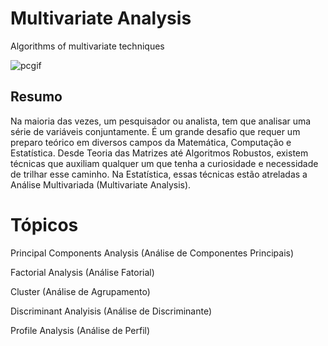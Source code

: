  # Multivariate Analysis
 Algorithms of multivariate techniques
   
  ![pcgif](https://github.com/ramonrviana/Multivariate-Analysis/blob/master/giphy_pc.gif)

## Resumo
Na maioria das vezes, um pesquisador ou analista, tem que analisar uma série de variáveis conjuntamente. É um grande desafio que requer um preparo teórico em diversos campos da Matemática, Computação e Estatística. Desde Teoria das Matrizes até Algoritmos Robustos, existem técnicas que auxiliam qualquer um que tenha a curiosidade e necessidade de trilhar esse caminho. Na Estatística, essas técnicas estão atreladas a Análise Multivariada (Multivariate Analysis).    

# Tópicos
Principal Components Analysis (Análise de Componentes Principais)
  
Factorial Analysis (Análise Fatorial)
  
Cluster (Análise de Agrupamento)
  
Discriminant Analyisis (Análise de Discriminante)
 
Profile Analysis (Análise de Perfil)
